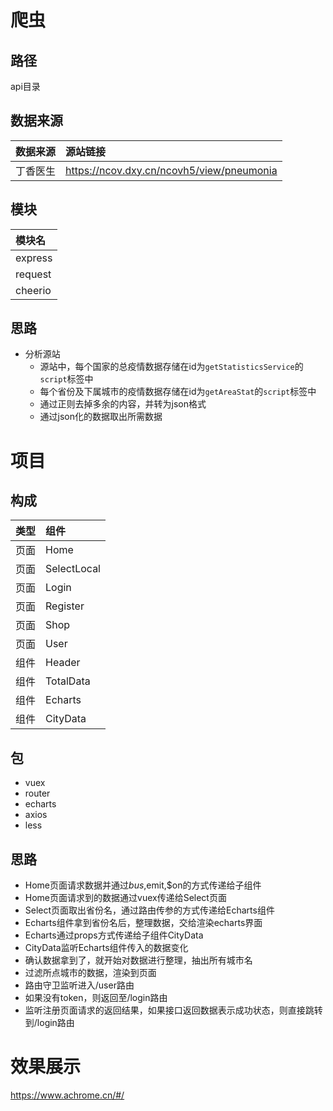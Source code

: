 # 爬虫
## 路径
api目录
## 数据来源
|数据来源|源站链接|
|:---|:---|
|丁香医生|https://ncov.dxy.cn/ncovh5/view/pneumonia|
## 模块
|模块名|
|:---|
|express|
|request|
|cheerio|
## 思路
+ 分析源站
  + 源站中，每个国家的总疫情数据存储在id为`getStatisticsService`的`script`标签中
  + 每个省份及下属城市的疫情数据存储在id为`getAreaStat`的`script`标签中
  + 通过正则去掉多余的内容，并转为json格式
  + 通过json化的数据取出所需数据
# 项目
## 构成
|类型|组件|
|:---|:---|
|页面|Home|
|页面|SelectLocal|
|页面|Login|
|页面|Register|
|页面|Shop|
|页面|User|
|组件|Header|
|组件|TotalData|
|组件|Echarts|
|组件|CityData|
## 包
+ vuex
+ router
+ echarts
+ axios
+ less
## 思路
+ Home页面请求数据并通过$bus,$emit,$on的方式传递给子组件
+ Home页面请求到的数据通过vuex传递给Select页面
+ Select页面取出省份名，通过路由传参的方式传递给Echarts组件
+ Echarts组件拿到省份名后，整理数据，交给渲染echarts界面
+ Echarts通过props方式传递给子组件CityData
+ CityData监听Echarts组件传入的数据变化
+ 确认数据拿到了，就开始对数据进行整理，抽出所有城市名
+ 过滤所点城市的数据，渲染到页面
+ 路由守卫监听进入/user路由
+ 如果没有token，则返回至/login路由
+ 监听注册页面请求的返回结果，如果接口返回数据表示成功状态，则直接跳转到/login路由
# 效果展示
https://www.achrome.cn/#/